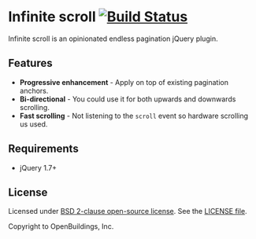 # Infinite scroll [![Build Status](https://travis-ci.org/OpenBuildings/infinite.png?branch=master)](https://travis-ci.org/OpenBuildings/infinite)

Infinite scroll is an opinionated endless pagination jQuery plugin.

## Features

* **Progressive enhancement** - Apply on top of existing pagination anchors.
* **Bi-directional** - You could use it for both upwards and downwards scrolling.
* **Fast scrolling** - Not listening to the `scroll` event so hardware scrolling us used.

## Requirements

* jQuery 1.7+

## License

Licensed under [BSD 2-clause open-source license](http://opensource.org/licenses/BSD-2-Clause). See the [LICENSE file](LICENSE).

Copyright to OpenBuildings, Inc.
